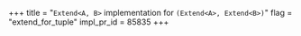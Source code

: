 +++
title = "`Extend<A, B>` implementation for `(Extend<A>, Extend<B>)`"
flag = "extend_for_tuple"
impl_pr_id = 85835
+++
